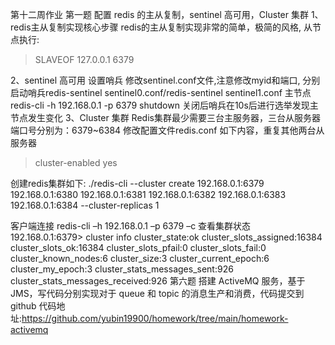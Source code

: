 第十二周作业
第一题
配置 redis 的主从复制，sentinel 高可用，Cluster 集群
1、redis主从复制实现核心步骤
redis的主从复制实现非常的简单，极简的风格, 从节点执行:
> SLAVEOF 127.0.0.1 6379

2、sentinel 高可用
设置哨兵 修改sentinel.conf文件,注意修改myid和端口,
分别启动哨兵redis-sentinel sentinel0.conf/redis-sentinel sentinel1.conf
主节点redis-cli -h 192.168.0.1 -p 6379 shutdown 关闭后哨兵在10s后进行选举发现主节点发生变化
3、Cluster 集群
Redis集群最少需要三台主服务器，三台从服务器 端口号分别为：6379~6384
修改配置文件redis.conf 如下内容，重复其他两台从服务器
> cluster-enabled yes

创建redis集群如下:
./redis-cli --cluster create 192.168.0.1:6379 192.168.0.1:6380 192.168.0.1:6381 192.168.0.1:6382 192.168.0.1:6383 192.168.0.1:6384 --cluster-replicas 1

客户端连接 redis-cli –h 192.168.0.1 –p 6379 –c
查看集群状态
192.168.0.1:6379> cluster info
cluster_state:ok
cluster_slots_assigned:16384
cluster_slots_ok:16384
cluster_slots_pfail:0
cluster_slots_fail:0
cluster_known_nodes:6
cluster_size:3
cluster_current_epoch:6
cluster_my_epoch:3
cluster_stats_messages_sent:926
cluster_stats_messages_received:926
第六题
搭建 ActiveMQ 服务，基于 JMS，写代码分别实现对于 queue 和 topic 的消息生产和消费，代码提交到 github
代码地址:https://github.com/yubin19900/homework/tree/main/homework-activemq